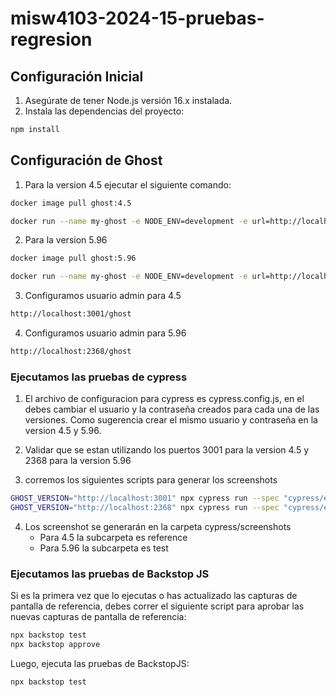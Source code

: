 # misw4103-2024-15-pruebas-regresion

## Configuración Inicial

1. Asegúrate de tener Node.js versión 16.x instalada.
2. Instala las dependencias del proyecto:

```bash
npm install
```

## Configuración de Ghost

1. Para la version 4.5 ejecutar el siguiente comando:

```bash
docker image pull ghost:4.5

docker run --name my-ghost -e NODE_ENV=development -e url=http://localhost:3001 -p 3001:2368 ghost:4.5
```

2. Para la version 5.96

```bash
docker image pull ghost:5.96

docker run --name my-ghost -e NODE_ENV=development -e url=http://localhost:2368 -p 2368:2368 ghost:5.96
```

3. Configuramos usuario admin para 4.5

```bash
http://localhost:3001/ghost
```

4. Configuramos usuario admin para 5.96

```bash
http://localhost:2368/ghost
```

### Ejecutamos las pruebas de cypress

1. El archivo de configuracion para cypress es cypress.config.js, en el debes cambiar el usuario y la contraseña creados para cada una de las versiones. Como sugerencia crear el mismo usuario y contraseña en la version 4.5 y 5.96.

2. Validar que se estan utilizando los puertos 3001 para la version 4.5 y 2368 para la version 5.96

3. corremos los siguientes scripts para generar los screenshots

```bash
GHOST_VERSION="http://localhost:3001" npx cypress run --spec "cypress/e2e/4.5/**/*"
GHOST_VERSION="http://localhost:2368" npx cypress run --spec "cypress/e2e/5.96/**/*"
```

4.  Los screenshot se generarán en la carpeta cypress/screenshots
    - Para 4.5 la subcarpeta es reference
    - Para 5.96 la subcarpeta es test

### Ejecutamos las pruebas de Backstop JS

Si es la primera vez que lo ejecutas o has actualizado las capturas de pantalla de referencia, debes correr el siguiente script para aprobar las nuevas capturas de pantalla de referencia:

```bash
npx backstop test
npx backstop approve
```

Luego, ejecuta las pruebas de BackstopJS:

```bash
npx backstop test
```
